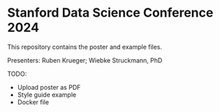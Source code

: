 # Stanford Data Science Conference 2024

This repository contains the poster and example files.

Presenters: Ruben Krueger; Wiebke Struckmann, PhD

TODO:
- Upload poster as PDF
- Style guide example
- Docker file
